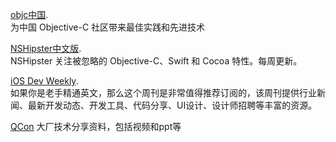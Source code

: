 [objc中国](https://objccn.io).  
为中国 Objective-C 社区带来最佳实践和先进技术

[NSHipster中文版](https://nshipster.cn).  
NSHipster 关注被忽略的 Objective-C、Swift 和 Cocoa 特性。每周更新。

[iOS Dev Weekly](https://iosdevweekly.com).   
如果你是老手精通英文，那么这个周刊是非常值得推荐订阅的，该周刊提供行业新闻、最新开发动态、开发工具、代码分享、UI设计、设计师招聘等丰富的资源。

[QCon](https://ppt.geekbang.org/list/qconsh2018)
大厂技术分享资料，包括视频和ppt等
